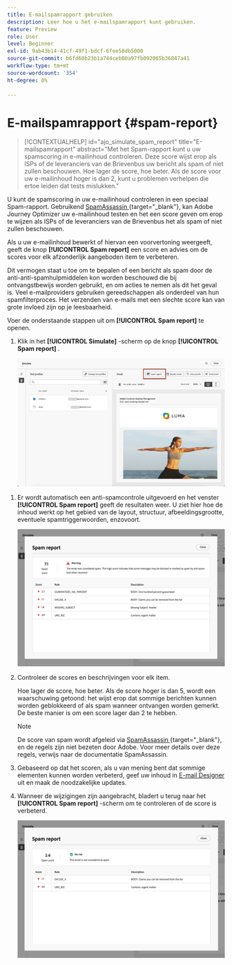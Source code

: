 ```yaml
---
title: E-mailspamrapport gebruiken
description: Leer hoe u het e-mailspamrapport kunt gebruiken.
feature: Preview
role: User
level: Beginner
exl-id: 9ab43b14-41cf-49f1-bdcf-6fee58db5000
source-git-commit: b6fd60b23b1a744ceb80a97fb092065b36847a41
workflow-type: tm+mt
source-wordcount: '354'
ht-degree: 0%

---
```


# E-mailspamrapport {#spam-report}

>[!CONTEXTUALHELP]
>id="ajo_simulate_spam_report"
>title="E-mailspamrapport"
>abstract="Met het Spam-rapport kunt u uw spamscoring in e-mailinhoud controleren. Deze score wijst erop als ISPs of de leveranciers van de Brievenbus uw bericht als spam of niet zullen beschouwen. Hoe lager de score, hoe beter. Als de score voor uw e-mailinhoud hoger is dan 2, kunt u problemen verhelpen die ertoe leiden dat tests mislukken."

U kunt de spamscoring in uw e-mailinhoud controleren in een speciaal Spam-rapport. Gebruikend [ SpamAssassin ](https://spamassassin.apache.org/) {target="_blank"}, kan Adobe Journey Optimizer uw e-mailinhoud testen en het een score geven om erop te wijzen als ISPs of de leveranciers van de Brievenbus het als spam of niet zullen beschouwen.

Als u uw e-mailinhoud bewerkt of hiervan een voorvertoning weergeeft, geeft de knop **[!UICONTROL Spam report]** een score en advies om de scores voor elk afzonderlijk aangeboden item te verbeteren.

Dit vermogen staat u toe om te bepalen of een bericht als spam door de anti-anti-spamhulpmiddelen kon worden beschouwd die bij ontvangstbewijs worden gebruikt, en om acties te nemen als dit het geval is. Veel e-mailproviders gebruiken gereedschappen als onderdeel van hun spamfilterproces. Het verzenden van e-mails met een slechte score kan van grote invloed zijn op je leesbaarheid.

Voer de onderstaande stappen uit om **[!UICONTROL Spam report]** te openen.

1. Klik in het **[!UICONTROL Simulate]** -scherm op de knop **[!UICONTROL Spam report]** .

   ![](assets/spam-report-button.png)

<!--
    You can also open the [Email Designer](../email/content-from-scratch.md), click the **[!UICONTROL More]** button and select **[!UICONTROL Check spam score]** from the menu.

    ![](assets/spam-report-check-score.png)
-->

1. Er wordt automatisch een anti-spamcontrole uitgevoerd en het venster **[!UICONTROL Spam report]** geeft de resultaten weer. U ziet hier hoe de inhoud werkt op het gebied van de layout, structuur, afbeeldingsgrootte, eventuele spamtriggerwoorden, enzovoort.

   ![](assets/spam-report-high-score.png)

1. Controleer de scores en beschrijvingen voor elk item.

   Hoe lager de score, hoe beter. Als de score hoger is dan 5, wordt een waarschuwing getoond: het wijst erop dat sommige berichten kunnen worden geblokkeerd of als spam wanneer ontvangen worden gemerkt. De beste manier is om een score lager dan 2 te hebben.

   >[!NOTE]
   >
   >De score van spam wordt afgeleid via [ SpamAssassin ](https://spamassassin.apache.org/) {target="_blank"}, en de regels zijn niet bezeten door Adobe. Voor meer details over deze regels, verwijs naar de documentatie SpamAssassin.
   >

1. Gebaseerd op dat het scoren, als u van mening bent dat sommige elementen kunnen worden verbeterd, geef uw inhoud in [ E-mail Designer ](../email/content-from-scratch.md) uit en maak de noodzakelijke updates.

1. Wanneer de wijzigingen zijn aangebracht, bladert u terug naar het **[!UICONTROL Spam report]** -scherm om te controleren of de score is verbeterd.

   ![](assets/spam-report-low-score.png)

<!--You can also check the message's alerts for warnings on potential risk of spam detection. Follow the steps below.

1. Click the **[!UICONTROL Alerts]** button on top right of the screen. [Learn more about email alerts](../email/create-email.md#check-email-alerts)

1. If **[!UICONTROL Spam checker alert]** is displayed, you should check your content for a potential risk of spam using the **[!UICONTROL Spam report]** feature as detailed above.

    ![](assets/spam-report-alert.png)
-->
